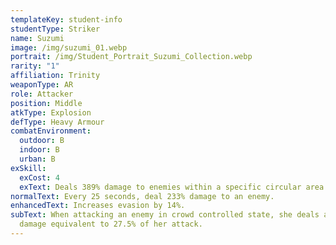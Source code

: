 ```yaml
---
templateKey: student-info
studentType: Striker
name: Suzumi
image: /img/suzumi_01.webp
portrait: /img/Student_Portrait_Suzumi_Collection.webp
rarity: "1"
affiliation: Trinity
weaponType: AR
role: Attacker
position: Middle
atkType: Explosion
defType: Heavy Armour
combatEnvironment:
  outdoor: B
  indoor: B
  urban: B
exSkill:
  exCost: 4
  exText: Deals 389% damage to enemies within a specific circular area.
normalText: Every 25 seconds, deal 233% damage to an enemy.
enhancedText: Increases evasion by 14%.
subText: When attacking an enemy in crowd controlled state, she deals additional
  damage equivalent to 27.5% of her attack.
---
```

